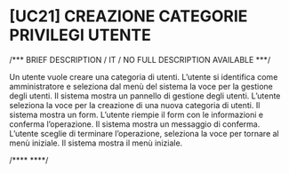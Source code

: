 # [UC21]  CREAZIONE CATEGORIE PRIVILEGI UTENTE  

/*** BRIEF DESCRIPTION / IT / NO FULL DESCRIPTION AVAILABLE ***/

Un utente vuole creare una categoria di utenti. L’utente si identifica 
come amministratore e seleziona dal menù del sistema la voce per la gestione degli utenti. 
Il sistema mostra un pannello di gestione degli utenti. L’utente seleziona la voce per la 
creazione di una nuova categoria di utenti. Il sistema mostra un form. L’utente riempie 
il form con le informazioni e conferma l’operazione. Il sistema mostra un messaggio di conferma. 
L’utente sceglie di terminare l’operazione, seleziona la voce per tornare al menù iniziale. 
Il sistema mostra il menù iniziale.

/**** ****/
